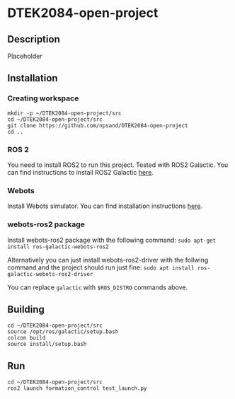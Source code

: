 # DTEK2084-open-project

## Description

Placeholder

## Installation

### Creating workspace
```
mkdir -p ~/DTEK2084-open-project/src
cd ~/DTEK2084-open-project/src
git clone https://github.com/npsand/DTEK2084-open-project
cd ..
```


### ROS 2
You need to install ROS2 to run this project. Tested with ROS2 Galactic. You can find instructions to install ROS2 Galactic [here](https://docs.ros.org/en/galactic/Installation.html).

### Webots
Install Webots simulator. You can find installation instructions [here](https://cyberbotics.com/doc/guide/installing-webots).

### webots-ros2 package

Install webots-ros2 package with the following command:
`sudo apt-get install ros-galactic-webots-ros2`

Alternatively you can just install webots-ros2-driver with the follwing command and the project should run just fine:
`sudo apt install ros-galactic-webots-ros2-driver`

You can replace `galactic` with `$ROS_DISTRO` commands above.

## Building
```
cd ~/DTEK2084-open-project/src
source /opt/ros/galactic/setup.bash
colcon build
source install/setup.bash
```

## Run
```
cd ~/DTEK2084-open-project/src
ros2 launch formation_control test_launch.py

```
